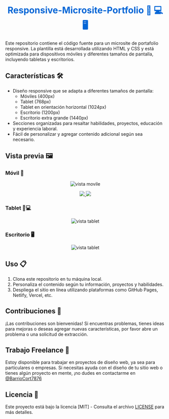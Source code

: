 <h1 align="center" style="color: #0366d6;">
   Responsive-Microsite-Portfolio 📱 💻 🖥
</h1>

Este repositorio contiene el código fuente para un microsite de portafolio responsive. La plantilla está desarrollada utilizando HTML y CSS y está optimizada para dispositivos móviles y diferentes tamaños de pantalla, incluyendo tabletas y escritorios.

## Características 🛠️

- Diseño responsive que se adapta a diferentes tamaños de pantalla:
  - Móviles (400px)
  - Tablet (768px)
  - Tablet en orientación horizontal (1024px)
  - Escritorio (1200px)
  - Escritorio extra grande (1440px)
- Secciones organizadas para resaltar habilidades, proyectos, educación y experiencia laboral.
- Fácil de personalizar y agregar contenido adicional según sea necesario.

## Vista previa 🖼️

### Móvil 📱

<div align="center">
  <img src="/img/portfolio-movile.png/" alt="vista movile"/>
</div>

<p align="center">
   <a href="https://github.com/EstherChuCortes/Responsive-Microsite-Portfolio" target="_blank">
    <img src="https://img.shields.io/static/v1?label=|&message=VER CODIGO&color=f&style=plastic&logo=github&logo-color=white"/>
   </a>  
   <a href="https://estherchucortes.github.io/Responsive-Microsite-Portfolio/" target="_blank">
    <img src="https://img.shields.io/static/v1?label=|&message=VER WEBSITE&color=cdf998&style=plastic&logo=wordpress&logo-color=white"/>
   </a>
</p>

### Tablet 📱💻

<div align="center">
  <img src="/img/portfolio-tablet.png/" alt="vista tablet"/>
</div>


### Escritorio 🖥️

<div align="center">
  <img src="/img/portfolio-desktop.png/" alt="vista tablet"/>
</div>


## Uso 📋

1. Clona este repositorio en tu máquina local.
2. Personaliza el contenido según tu información, proyectos y habilidades.
3. Despliega el sitio en línea utilizando plataformas como GitHub Pages, Netlify, Vercel, etc.


## Contribuciones 🤝

¡Las contribuciones son bienvenidas! Si encuentras problemas, tienes ideas para mejoras o deseas agregar nuevas características, por favor abre un problema o una solicitud de extracción.


## Trabajo Freelance 💼

Estoy disponible para trabajar en proyectos de diseño web, ya sea para particulares o empresas. Si necesitas ayuda con el diseño de tu sitio web o tienes algún proyecto en mente, ¡no dudes en contactarme en 
<br>
[@BarrioCort7876](https://www.twitter.com/BarrioCort7876) 


## Licencia 📜

Este proyecto está bajo la licencia [MIT] - Consulta el archivo [LICENSE](LICENSE) para más detalles.


